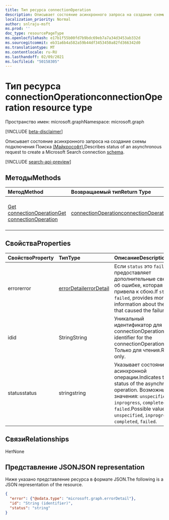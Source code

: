 ```yaml
---
title: Тип ресурса connectionOperation
description: Описывает состояние асинхронного запроса на создание схемы подключения Поиска (Майкрософт).
localization_priority: Normal
author: snlraju-msft
ms.prod: ''
doc_type: resourcePageType
ms.openlocfilehash: e17b1f55b00fd7b9bdc69eb7a7a34d3453ab332d
ms.sourcegitcommit: eb31a6b4a582a59b44df3453450a82fd366342d0
ms.translationtype: MT
ms.contentlocale: ru-RU
ms.lasthandoff: 02/09/2021
ms.locfileid: "50158305"
---
```

# <a name="connectionoperation-resource-type"></a><span data-ttu-id="5341c-103">Тип ресурса connectionOperation</span><span class="sxs-lookup"><span data-stu-id="5341c-103">connectionOperation resource type</span></span>

<span data-ttu-id="5341c-104">Пространство имен: microsoft.graph</span><span class="sxs-lookup"><span data-stu-id="5341c-104">Namespace: microsoft.graph</span></span>

[!INCLUDE [beta-disclaimer](../../includes/beta-disclaimer.md)]

<span data-ttu-id="5341c-105">Описывает состояние асинхронного запроса на создание схемы подключения Поиска [(Майкрософт).](schema.md)</span><span class="sxs-lookup"><span data-stu-id="5341c-105">Describes status of an asynchronous request to create a Microsoft Search connection [schema](schema.md).</span></span>

[!INCLUDE [search-api-preview](../../includes/search-api-preview-signup.md)]

## <a name="methods"></a><span data-ttu-id="5341c-106">Методы</span><span class="sxs-lookup"><span data-stu-id="5341c-106">Methods</span></span>

| <span data-ttu-id="5341c-107">Метод</span><span class="sxs-lookup"><span data-stu-id="5341c-107">Method</span></span>       | <span data-ttu-id="5341c-108">Возвращаемый тип</span><span class="sxs-lookup"><span data-stu-id="5341c-108">Return Type</span></span> | <span data-ttu-id="5341c-109">Описание</span><span class="sxs-lookup"><span data-stu-id="5341c-109">Description</span></span> |
|:-------------|:------------|:------------|
| [<span data-ttu-id="5341c-110">Get connectionOperation</span><span class="sxs-lookup"><span data-stu-id="5341c-110">Get connectionOperation</span></span>](../api/connectionoperation-get.md) | [<span data-ttu-id="5341c-111">connectionOperation</span><span class="sxs-lookup"><span data-stu-id="5341c-111">connectionOperation</span></span>](connectionoperation.md) | <span data-ttu-id="5341c-112">Чтение свойств объекта connectionOperation.</span><span class="sxs-lookup"><span data-stu-id="5341c-112">Read properties of a connectionOperation object.</span></span> |

## <a name="properties"></a><span data-ttu-id="5341c-113">Свойства</span><span class="sxs-lookup"><span data-stu-id="5341c-113">Properties</span></span>

| <span data-ttu-id="5341c-114">Свойство</span><span class="sxs-lookup"><span data-stu-id="5341c-114">Property</span></span> | <span data-ttu-id="5341c-115">Тип</span><span class="sxs-lookup"><span data-stu-id="5341c-115">Type</span></span>                          | <span data-ttu-id="5341c-116">Описание</span><span class="sxs-lookup"><span data-stu-id="5341c-116">Description</span></span>                       |
|:---------|:------------------------------|:----------------------------------|
| <span data-ttu-id="5341c-117">error</span><span class="sxs-lookup"><span data-stu-id="5341c-117">error</span></span>    | [<span data-ttu-id="5341c-118">errorDetail</span><span class="sxs-lookup"><span data-stu-id="5341c-118">errorDetail</span></span>](errordetail.md) | <span data-ttu-id="5341c-119">Если `status` это `failed` так, предоставляет дополнительные сведения об ошибке, которая привела к сбою.</span><span class="sxs-lookup"><span data-stu-id="5341c-119">If `status` is `failed`, provides more information about the error that caused the failure.</span></span> |
| <span data-ttu-id="5341c-120">id</span><span class="sxs-lookup"><span data-stu-id="5341c-120">id</span></span>       | <span data-ttu-id="5341c-121">String</span><span class="sxs-lookup"><span data-stu-id="5341c-121">String</span></span>                        | <span data-ttu-id="5341c-122">Уникальный идентификатор для connectionOperation.</span><span class="sxs-lookup"><span data-stu-id="5341c-122">Unique identifier for the connectionOperation.</span></span> <span data-ttu-id="5341c-123">Только для чтения.</span><span class="sxs-lookup"><span data-stu-id="5341c-123">Read-only.</span></span> |
| <span data-ttu-id="5341c-124">status</span><span class="sxs-lookup"><span data-stu-id="5341c-124">status</span></span>   | <span data-ttu-id="5341c-125">string</span><span class="sxs-lookup"><span data-stu-id="5341c-125">string</span></span>                        | <span data-ttu-id="5341c-126">Указывает состояние асинхронной операции.</span><span class="sxs-lookup"><span data-stu-id="5341c-126">Indicates the status of the asynchronous operation.</span></span> <span data-ttu-id="5341c-127">Возможные значения: `unspecified`, `inprogress`, `completed`, `failed`.</span><span class="sxs-lookup"><span data-stu-id="5341c-127">Possible values are: `unspecified`, `inprogress`, `completed`, `failed`.</span></span> |

## <a name="relationships"></a><span data-ttu-id="5341c-128">Связи</span><span class="sxs-lookup"><span data-stu-id="5341c-128">Relationships</span></span>

<span data-ttu-id="5341c-129">Нет</span><span class="sxs-lookup"><span data-stu-id="5341c-129">None</span></span>

## <a name="json-representation"></a><span data-ttu-id="5341c-130">Представление JSON</span><span class="sxs-lookup"><span data-stu-id="5341c-130">JSON representation</span></span>

<span data-ttu-id="5341c-131">Ниже указано представление ресурса в формате JSON.</span><span class="sxs-lookup"><span data-stu-id="5341c-131">The following is a JSON representation of the resource.</span></span>

<!-- {
  "blockType": "resource",
  "optionalProperties": [

  ],
  "@odata.type": "microsoft.graph.connectionOperation",
  "keyProperty": "id"
}-->

```json
{
  "error": {"@odata.type": "microsoft.graph.errorDetail"},
  "id": "String (identifier)",
  "status": "string"
}
```

<!-- uuid: 16cd6b66-4b1a-43a1-adaf-3a886856ed98
2019-02-04 14:57:30 UTC -->
<!-- {
  "type": "#page.annotation",
  "description": "connectionOperation resource",
  "keywords": "",
  "section": "documentation",
  "tocPath": ""
}-->


